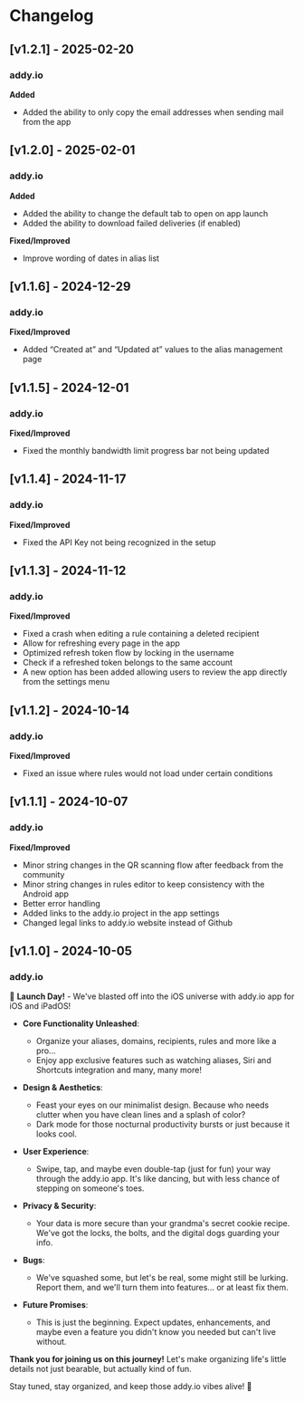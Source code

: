 # Changelog

## [v1.2.1] - 2025-02-20

### addy.io

**Added**
- Added the ability to only copy the email addresses when sending mail from the app

## [v1.2.0] - 2025-02-01

### addy.io

**Added**
- Added the ability to change the default tab to open on app launch
- Added the ability to download failed deliveries (if enabled)

**Fixed/Improved**
- Improve wording of dates in alias list

## [v1.1.6] - 2024-12-29

### addy.io

**Fixed/Improved**
- Added “Created at” and “Updated at” values to the alias management page

## [v1.1.5] - 2024-12-01

### addy.io

**Fixed/Improved**
- Fixed the monthly bandwidth limit progress bar not being updated

## [v1.1.4] - 2024-11-17

### addy.io

**Fixed/Improved**
- Fixed the API Key not being recognized in the setup

## [v1.1.3] - 2024-11-12

### addy.io

**Fixed/Improved**
- Fixed a crash when editing a rule containing a deleted recipient
- Allow for refreshing every page in the app
- Optimized refresh token flow by locking in the username
- Check if a refreshed token belongs to the same account
- A new option has been added allowing users to review the app directly from the settings menu

## [v1.1.2] - 2024-10-14

### addy.io

**Fixed/Improved**
- Fixed an issue where rules would not load under certain conditions

## [v1.1.1] - 2024-10-07

### addy.io

**Fixed/Improved**
- Minor string changes in the QR scanning flow after feedback from the community
- Minor string changes in rules editor to keep consistency with the Android app
- Better error handling
- Added links to the addy.io project in the app settings
- Changed legal links to addy.io website instead of Github

## [v1.1.0] - 2024-10-05

### addy.io

🚀 **Launch Day!** - We've blasted off into the iOS universe with addy.io app for iOS and iPadOS!

- **Core Functionality Unleashed**: 
  - Organize your aliases, domains, recipients, rules and more like a pro...
  - Enjoy app exclusive features such as watching aliases, Siri and Shortcuts integration and many, many more!

- **Design & Aesthetics**: 
  - Feast your eyes on our minimalist design. Because who needs clutter when you have clean lines and a splash of color?
  - Dark mode for those nocturnal productivity bursts or just because it looks cool.

- **User Experience**: 
  - Swipe, tap, and maybe even double-tap (just for fun) your way through the addy.io app. It's like dancing, but with less chance of stepping on someone's toes.
  
- **Privacy & Security**: 
  - Your data is more secure than your grandma's secret cookie recipe. We've got the locks, the bolts, and the digital dogs guarding your info.

- **Bugs**: 
  - We've squashed some, but let's be real, some might still be lurking. Report them, and we'll turn them into features... or at least fix them.

- **Future Promises**: 
  - This is just the beginning. Expect updates, enhancements, and maybe even a feature you didn't know you needed but can't live without.

**Thank you for joining us on this journey!** Let's make organizing life's little details not just bearable, but actually kind of fun. 

Stay tuned, stay organized, and keep those addy.io vibes alive! 🌟
